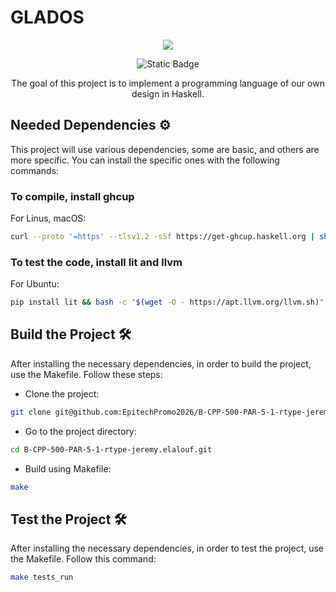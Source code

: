# GLADOS

<div align="center">
  <img src="https://static.wikia.nocookie.net/epicpixelbattles/images/5/5f/400px-GLaDOS_P2.png/revision/latest?cb=20191127181958">

![Static Badge](https://img.shields.io/badge/glados-programming_language-blue)

  <p>The goal of this project is to implement a programming language of our own design in Haskell.</p>
</div>

## Needed Dependencies ⚙️

This project will use various dependencies, some are basic, and others are more specific. You can install the specific ones with the following commands:

### To compile, install ghcup

For Linus, macOS:

```sh
curl --proto '=https' --tlsv1.2 -sSf https://get-ghcup.haskell.org | sh
```

### To test the code, install lit and llvm

For Ubuntu:

```sh
pip install lit && bash -c "$(wget -O - https://apt.llvm.org/llvm.sh)"
```

## Build the Project 🛠️

After installing the necessary dependencies, in order to build the project, use the Makefile. Follow these steps:

- Clone the project:

```sh
git clone git@github.com:EpitechPromo2026/B-CPP-500-PAR-5-1-rtype-jeremy.elalouf.git
```

- Go to the project directory:

```sh
cd B-CPP-500-PAR-5-1-rtype-jeremy.elalouf.git
```

- Build using Makefile:

```sh
make
```

## Test the Project 🛠️

After installing the necessary dependencies, in order to test the project, use the Makefile. Follow this command:

```sh
make tests_run
```
